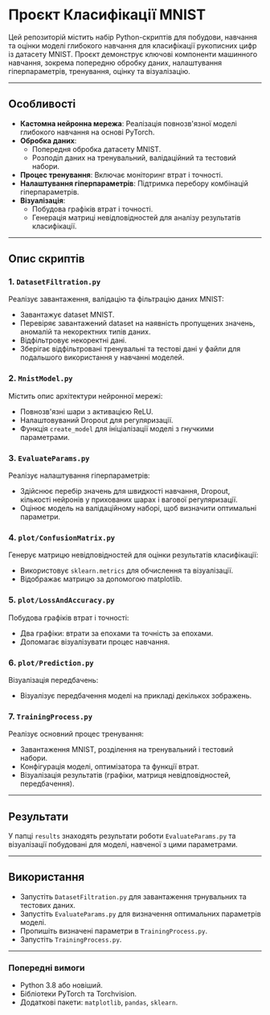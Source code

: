 # Проєкт Класифікації MNIST

Цей репозиторій містить набір Python-скриптів для побудови, навчання та оцінки моделі глибокого навчання для класифікації рукописних цифр із датасету MNIST. Проєкт демонструє ключові компоненти машинного навчання, зокрема попередню обробку даних, налаштування гіперпараметрів, тренування, оцінку та візуалізацію.

---

## Особливості

- **Кастомна нейронна мережа**: Реалізація повнозв'язної моделі глибокого навчання на основі PyTorch.
- **Обробка даних**:
  - Попередня обробка датасету MNIST.
  - Розподіл даних на тренувальний, валідаційний та тестовий набори.
- **Процес тренування**: Включає моніторинг втрат і точності.
- **Налаштування гіперпараметрів**: Підтримка перебору комбінацій гіперпараметрів.
- **Візуалізація**:
  - Побудова графіків втрат і точності.
  - Генерація матриці невідповідностей для аналізу результатів класифікації.

---

## Опис скриптів

### 1. **`DatasetFiltration.py`**
Реалізує завантаження, валідацію та фільтрацію даних MNIST:
- Завантажує dataset MNIST.
- Перевіряє завантажений dataset на наявність пропущених значень, аномалій та некоректних типів даних.
- Відфільтровує некоректні дані.
- Зберігає відфільтровані тренувальні та тестові дані у файли для подальшого використання у навчанні моделей.

### 2. **`MnistModel.py`**
Містить опис архітектури нейронної мережі:
- Повнозв'язні шари з активацією ReLU.
- Налаштовуваний Dropout для регуляризації.
- Функція `create_model` для ініціалізації моделі з гнучкими параметрами.

### 3. **`EvaluateParams.py`**
Реалізує налаштування гіперпараметрів:
- Здійснює перебір значень для швидкості навчання, Dropout, кількості нейронів у прихованих шарах і вагової регуляризації.
- Оцінює модель на валідаційному наборі, щоб визначити оптимальні параметри.

### 4. **`plot/ConfusionMatrix.py`**
Генерує матрицю невідповідностей для оцінки результатів класифікації:
- Використовує `sklearn.metrics` для обчислення та візуалізації.
- Відображає матрицю за допомогою matplotlib.

### 5. **`plot/LossAndAccuracy.py`**
Побудова графіків втрат і точності:
- Два графіки: втрати за епохами та точність за епохами.
- Допомагає візуалізувати процес навчання.

### 6. **`plot/Prediction.py`**
Візуалізація передбачень:
- Візуалізує передбачення моделі на прикладі декількох зображень.

### 7. **`TrainingProcess.py`**
Реалізує основний процес тренування:
- Завантаження MNIST, розділення на тренувальний і тестовий набори.
- Конфігурація моделі, оптимізатора та функції втрат.
- Візуалізація результатів (графіки, матриця невідповідностей, передбачення).

---

## Результати

У папці `results` знаходять результати роботи `EvaluateParams.py` та візуалізації побудовані для моделі, навченої з цими параметрами.

---

## Використання
- Запустіть `DatasetFiltration.py` для завантаження трнувальних та тестових даних.
- Запустіть `EvaluateParams.py` для визначення оптимальних параметрів моделі.
- Пропишіть визначені параметри в `TrainingProcess.py`.
- Запустіть `TrainingProcess.py`.

---

### Попередні вимоги
- Python 3.8 або новіший.
- Бібліотеки PyTorch та Torchvision.
- Додаткові пакети: `matplotlib`, `pandas`, `sklearn`.
